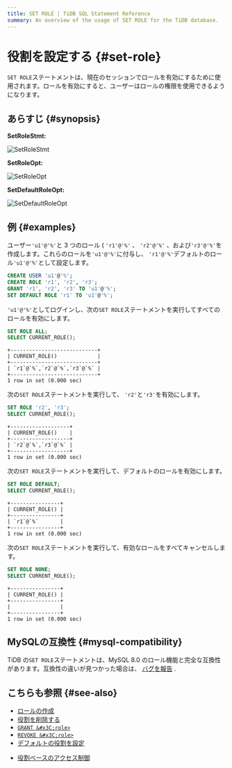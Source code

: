 ```yaml
---
title: SET ROLE | TiDB SQL Statement Reference
summary: An overview of the usage of SET ROLE for the TiDB database.
---
```


# 役割を設定する {#set-role}

`SET ROLE`ステートメントは、現在のセッションでロールを有効にするために使用されます。ロールを有効にすると、ユーザーはロールの権限を使用できるようになります。

## あらすじ {#synopsis}

**SetRoleStmt:**

![SetRoleStmt](https://docs-download.pingcap.com/media/images/docs/sqlgram/SetRoleStmt.png)

**SetRoleOpt:**

![SetRoleOpt](https://docs-download.pingcap.com/media/images/docs/sqlgram/SetRoleOpt.png)

**SetDefaultRoleOpt:**

![SetDefaultRoleOpt](https://docs-download.pingcap.com/media/images/docs/sqlgram/SetDefaultRoleOpt.png)

## 例 {#examples}

ユーザー`'u1'@'%'`と 3 つのロール ( `'r1'@'%'` 、 `'r2'@'%'` 、および`'r3'@'%'`を作成します。これらのロールを`'u1'@'%'`に付与し、 `'r1'@'%'`デフォルトのロール`'u1'@'%'`として設定します。

```sql
CREATE USER 'u1'@'%';
CREATE ROLE 'r1', 'r2', 'r3';
GRANT 'r1', 'r2', 'r3' TO 'u1'@'%';
SET DEFAULT ROLE 'r1' TO 'u1'@'%';
```

`'u1'@'%'`としてログインし、次の`SET ROLE`ステートメントを実行してすべてのロールを有効にします。

```sql
SET ROLE ALL;
SELECT CURRENT_ROLE();
```

    +----------------------------+
    | CURRENT_ROLE()             |
    +----------------------------+
    | `r1`@`%`,`r2`@`%`,`r3`@`%` |
    +----------------------------+
    1 row in set (0.000 sec)

次の`SET ROLE`ステートメントを実行して、 `'r2'`と`'r3'`を有効にします。

```sql
SET ROLE 'r2', 'r3';
SELECT CURRENT_ROLE();
```

    +-------------------+
    | CURRENT_ROLE()    |
    +-------------------+
    | `r2`@`%`,`r3`@`%` |
    +-------------------+
    1 row in set (0.000 sec)

次の`SET ROLE`ステートメントを実行して、デフォルトのロールを有効にします。

```sql
SET ROLE DEFAULT;
SELECT CURRENT_ROLE();
```

    +----------------+
    | CURRENT_ROLE() |
    +----------------+
    | `r1`@`%`       |
    +----------------+
    1 row in set (0.000 sec)

次の`SET ROLE`ステートメントを実行して、有効なロールをすべてキャンセルします。

```sql
SET ROLE NONE;
SELECT CURRENT_ROLE();
```

    +----------------+
    | CURRENT_ROLE() |
    +----------------+
    |                |
    +----------------+
    1 row in set (0.000 sec)

## MySQLの互換性 {#mysql-compatibility}

TiDB の`SET ROLE`ステートメントは、MySQL 8.0 のロール機能と完全な互換性があります。互換性の違いが見つかった場合は、 [バグを報告](https://docs.pingcap.com/tidb/stable/support) .

## こちらも参照 {#see-also}

-   [ロールの作成](/sql-statements/sql-statement-create-role.md)
-   [役割を削除する](/sql-statements/sql-statement-drop-role.md)
-   [`GRANT &#x3C;role>`](/sql-statements/sql-statement-grant-role.md)
-   [`REVOKE &#x3C;role>`](/sql-statements/sql-statement-revoke-role.md)
-   [デフォルトの役割を設定](/sql-statements/sql-statement-set-default-role.md)

<CustomContent platform="tidb">

-   [役割ベースのアクセス制御](/role-based-access-control.md)

</CustomContent>
